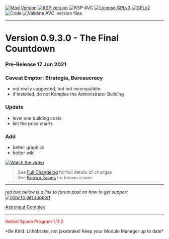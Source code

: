 <!-- ReleaseLayout.md v1.1.6.0
Komplexity (KPLX)
created: 11 Aug 2018
updated: 28 May 2021 -->

[![Mod Version][shield:mod:static]][MOD:forum] 
[![KSP version][shield:ksp:static]][KSP:website] ![KSP-AVC][shield:kspavc] [![License GPLv3][shield:license]][LINK:license] [![][LOGO:gplv2]][LINK:license]  
![Code][shield:code] ![Validate AVC .version files][shield:avcvalid]  
***  

# Version 0.9.3.0 - The Final Countdown  
### Pre-Release 17 Jun 2021  
### Caveat Emptor: Strategia, Bureaucracy
- not really suggested, but not incompatible.
- if installed, do not Komplex the Administrator Building
### Update
- level one building costs
- lint the price charts
### Add
 - better graphics
 - better wiki
   
[![Watch the video](https://img.youtube.com/vi/erhEQpBZGas/default.jpg)](https://youtu.be/erhEQpBZGas) 
> See [Full Changelog][MOD:changelog] for full details of changes  
> See [Known Issues][MOD:issues] for known issues   
***  
*red box below is a link to forum post on how to get support*  
[![How to get support][image:get-support]][thread:getsupport]

[Astronaut Complex][HERO:0]  
***
<p style="color: #FF0000;">Kerbal Space Program 1.11.2</p>
 *Be Kind: Lithobrake, not jakebrake! Keep your Module Manager up to date*
<!-- graphical links to downloads -->

[MOD:license]:	 https://github.com/zer0Kerbal/Komplexity/blob/master/LICENSE
[MOD:issues]:	 https://github.com/zer0Kerbal/Komplexity/issues
[MOD:known]:	 https://github.com/zer0Kerbal/Komplexity/wiki/Known-Issues
[MOD:forum]:	 https://forum.kerbalspaceprogram.com/index.php?/topic/202749-*
[MOD:changelog]: https://raw.githubusercontent.com/zer0Kerbal/Komplexity/master/Changelog.cfg
[KSP:website]:	 http://kerbalspaceprogram.com/

<!-- static -->
[shield:mod:static]: https://img.shields.io/badge/Komplexity%20version-0.9.3.0-orange.svg?style=plastic
[shield:ksp:static]: https://img.shields.io/badge/KSP%20version-1.11.2-3Cf.svg?style=plastic

[shield:mod:latest]: https://img.shields.io/github/v/release/zer0Kerbal/Komplexity?include_prereleases?style=plastic
[shield:mod]: https://img.shields.io/endpoint?url=https://raw.githubusercontent.com/zer0Kerbal/Komplexity/master/json/mod.json
[shield:ksp]: https://img.shields.io/endpoint?url=https://raw.githubusercontent.com/zer0Kerbal/Komplexity/master/json/ksp.json
[shield:license]: https://img.shields.io/endpoint?url=https://raw.githubusercontent.com/zer0Kerbal/Komplexity/master/json/license.json
[shield:code]: https://img.shields.io/endpoint?url=https://raw.githubusercontent.com/zer0Kerbal/Komplexity/master/json/code.json  
[shield:kspavc]:	 https://img.shields.io/badge/KSP-AVC--supported-brightgreen.svg?style=plastic
[shield:avcvalid]:	https://github.com/zer0Kerbal/Komplexity/workflows/Validate%20AVC%20.version%20files/badge.svg  
  
[image:get-support]:	https://i.postimg.cc/vHP6zmrw/image.png
[thread:getsupport]: https://forum.kerbalspaceprogram.com/index.php?/topic/83212-*

[LINK:license]: https://www.gnu.org/licenses/gpl-2.0-standalone.html "GPLv2"  

<!--- license logo urls -->   
[LOGO:gplv2]: https://i.postimg.cc/9FrwMgK6/GPL-17x17.png "GPLv2"  
<!--- release graphic(s) -->
[HERO:0]:  https://raw.githubusercontent.com/zer0Kerbal/Komplexity/main/graphics/Astronaut.png  "Granular Astronauts"

<!--
GPLv2
zer0Kerbal
-->